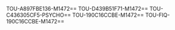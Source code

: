 TOU-A897FBE136-M1472==
TOU-D439B51F71-M1472==
TOU-C436305CF5-PSYCHO==
TOU-190C16CCBE-M1472==
TOU-FIQ-190C16CCBE-M1472==
